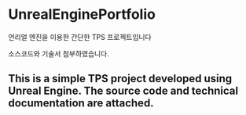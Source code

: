 # UnrealEnginePortfolio
언리얼 엔진을 이용한 간단한 TPS 프로젝트입니다

소스코드와 기술서 첨부하였습니다.

This is a simple TPS project developed using Unreal Engine.
The source code and technical documentation are attached.
--------------
